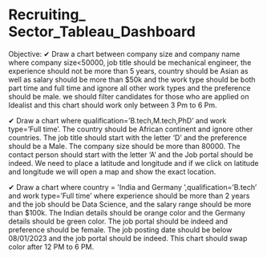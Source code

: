 # Recruiting_ Sector_Tableau_Dashboard

Objective: 
✔ Draw a chart between company size and company name where company size<50000, job title should be mechanical engineer, the experience should not be more than 5 years, country should be Asian as well as salary should be more than $50k and the work type should be both part time and full time and ignore all other work types and the preference should be male. we should filter candidates for those who are applied on Idealist and this chart should work only between 3 Pm to 6 Pm.

✔ Draw a chart where qualification=’B.tech,M.tech,PhD’ and work type=’Full time’. The country should be African continent and ignore other countries. The job title should start with the letter ‘D’ and the preference should be a Male. The company size should be more than 80000. The contact person should start with the letter ‘A’ and the Job portal should be indeed. We need to place a latitude and longitude and if we click on latitude and longitude we will open a map and show the exact location.

✔ Draw a chart where country = 'India and Germany ’,qualification=’B.tech’ and work type=’Full time’ where experience should be more than 2 years and the job should be Data Science, and the salary range should be more than $100k. The Indian details should be orange color and the Germany details should be green color. The job portal should be indeed and preference should be female. The job posting date should be below 08/01/2023 and the job portal should be indeed. This chart should swap color after 12 PM to 6 PM.

